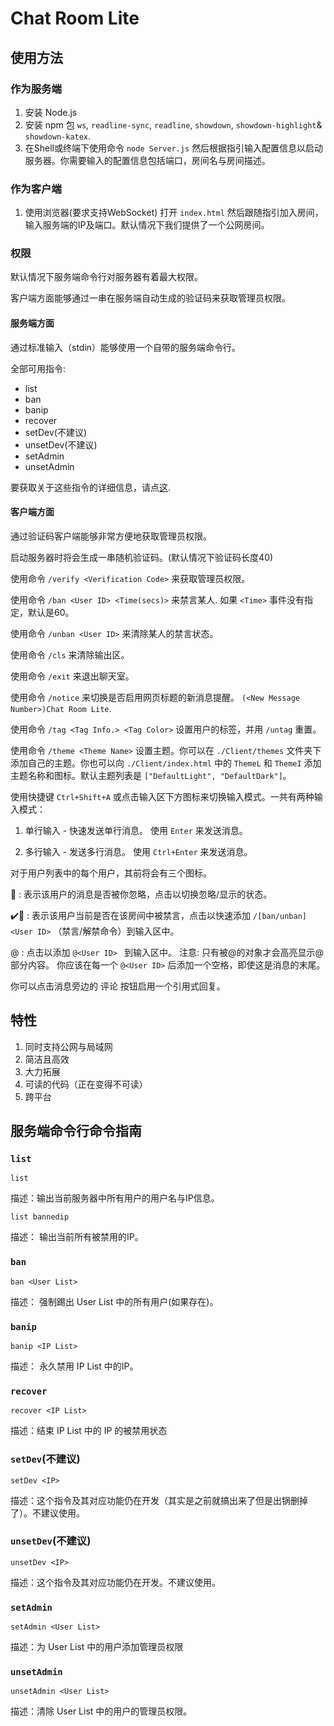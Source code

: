 # Chat Room Lite

## 使用方法
### 作为服务端
1. 安装 Node.js
2. 安装 npm 包 `ws`, `readline-sync`, `readline`, `showdown`, `showdown-highlight`& `showdown-katex`.
3. 在Shell或终端下使用命令 `node Server.js` 然后根据指引输入配置信息以启动服务器。你需要输入的配置信息包括端口，房间名与房间描述。

### 作为客户端
1. 使用浏览器(要求支持WebSocket) 打开 `index.html` 然后跟随指引加入房间，输入服务端的IP及端口。默认情况下我们提供了一个公网房间。

### 权限
默认情况下服务端命令行对服务器有着最大权限。

客户端方面能够通过一串在服务端自动生成的验证码来获取管理员权限。

#### 服务端方面
通过标准输入（stdin）能够使用一个自带的服务端命令行。

全部可用指令:

- list
- ban
- banip
- recover
- setDev(不建议)
- unsetDev(不建议)
- setAdmin
- unsetAdmin

要获取关于这些指令的详细信息，请点[这](#服务端命令行命令指南).

#### 客户端方面
通过验证码客户端能够非常方便地获取管理员权限。

启动服务器时将会生成一串随机验证码。(默认情况下验证码长度40)

使用命令 `/verify <Verification Code>` 来获取管理员权限。

使用命令 `/ban <User ID> <Time(secs)>` 来禁言某人. 如果 `<Time>` 事件没有指定，默认是60。

使用命令 `/unban <User ID>` 来清除某人的禁言状态。

使用命令 `/cls` 来清除输出区。

使用命令 `/exit` 来退出聊天室。

使用命令 `/notice` 来切换是否启用网页标题的新消息提醒。 `(<New Message Number>)Chat Room Lite`.

使用命令 `/tag <Tag Info.> <Tag Color>` 设置用户的标签，并用 `/untag` 重置。

使用命令 `/theme <Theme Name>` 设置主题。你可以在 `./Client/themes` 文件夹下添加自己的主题。你也可以向 `./Client/index.html` 中的 `ThemeL` 和 `ThemeI` 添加主题名称和图标。默认主题列表是 `["DefaultLight", "DefaultDark"]`。

使用快捷键 `Ctrl+Shift+A` 或点击输入区下方图标来切换输入模式。一共有两种输入模式：

1. 单行输入 - 快速发送单行消息。 使用 `Enter` 来发送消息。

2. 多行输入 - 发送多行消息。 使用 `Ctrl+Enter` 来发送消息。

对于用户列表中的每个用户，其前将会有三个图标。

🔔 : 表示该用户的消息是否被你忽略，点击以切换忽略/显示的状态。

✔️🚫 : 表示该用户当前是否在该房间中被禁言，点击以快速添加 `/[ban/unban] <User ID>` （禁言/解禁命令）到输入区中。

@ : 点击以添加 `@<User ID> ` 到输入区中。 注意: 只有被@的对象才会高亮显示@部分内容。 你应该在每一个 `@<User ID>` 后添加一个空格，即使这是消息的末尾。

你可以点击消息旁边的 评论 按钮启用一个引用式回复。

## 特性
1. 同时支持公网与局域网
2. 简洁且高效
3. 大力拓展
4. 可读的代码（正在变得不可读）
5. 跨平台

## 服务端命令行命令指南

### `list`

`list`

描述：输出当前服务器中所有用户的用户名与IP信息。

`list bannedip`

描述： 输出当前所有被禁用的IP。

### `ban`

`ban <User List>`

描述： 强制踢出 User List 中的所有用户(如果存在)。

### `banip`

`banip <IP List>`

描述： 永久禁用 IP List 中的IP。

### `recover`

`recover <IP List>`

描述：结束 IP List 中的 IP 的被禁用状态

### `setDev`(不建议)

`setDev <IP>`

描述：这个指令及其对应功能仍在开发（其实是之前就搞出来了但是出锅删掉了）。不建议使用。

### `unsetDev`(不建议)

`unsetDev <IP>`

描述：这个指令及其对应功能仍在开发。不建议使用。

### `setAdmin`

`setAdmin <User List>`

描述：为 User List 中的用户添加管理员权限

### `unsetAdmin`

`unsetAdmin <User List>`

描述：清除 User List 中的用户的管理员权限。